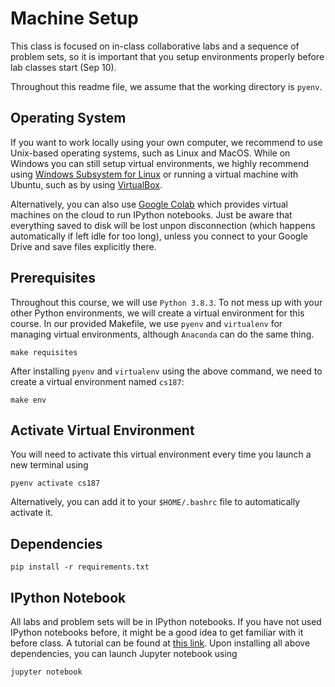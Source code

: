 # Machine Setup

This class is focused on in-class collaborative labs and a sequence of problem sets, so it is important that you setup environments properly before lab classes start (Sep 10). 

Throughout this readme file, we assume that the working directory is `pyenv`.

## Operating System

If you want to work locally using your own computer, we recommend to use Unix-based operating systems, such as Linux and MacOS. While on Windows you can still setup virtual environments, we highly recommend using [Windows Subsystem for Linux](https://docs.microsoft.com/en-us/windows/wsl/about) or running a virtual machine with Ubuntu, such as by using [VirtualBox](https://www.virtualbox.org/). 

Alternatively, you can also use [Google Colab](https://colab.research.google.com/) which provides virtual machines on the cloud to run IPython notebooks. Just be aware that everything saved to disk will be lost unpon disconnection (which happens automatically if left idle for too long), unless you connect to your Google Drive and save files explicitly there.


## Prerequisites

Throughout this course, we will use `Python 3.8.3`. To not mess up with your other Python environments, we will create a virtual environment for this course. In our provided Makefile, we use `pyenv` and `virtualenv` for managing virtual environments, although `Anaconda` can do the same thing.

```
make requisites
```

After installing `pyenv` and `virtualenv` using the above command, we need to create a virtual environment named `cs187`:

```
make env
```

## Activate Virtual Environment

You will need to activate this virtual environment every time you launch a new terminal using

```
pyenv activate cs187
```

Alternatively, you can add it to your `$HOME/.bashrc` file to automatically activate it.

## Dependencies

```
pip install -r requirements.txt
```

## IPython Notebook

All labs and problem sets will be in IPython notebooks. If you have not used IPython notebooks before, it might be a good idea to get familiar with it before class. A tutorial can be found at [this link](https://realpython.com/jupyter-notebook-introduction/). Upon installing all above dependencies, you can launch Jupyter notebook using

```
jupyter notebook
```
